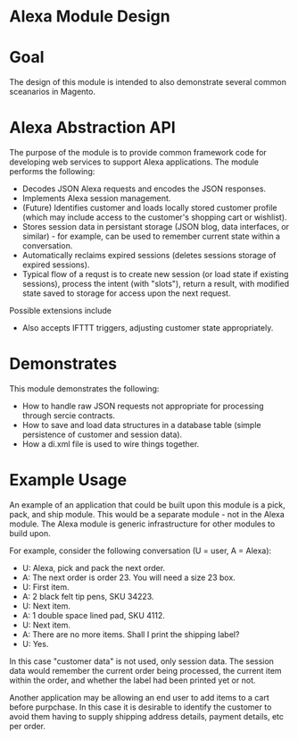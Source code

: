 Alexa Module Design
===================

# Goal

The design of this module is intended to also demonstrate several common
sceanarios in Magento.

# Alexa Abstraction API

The purpose of the module is to provide common framework code for
developing web services to support Alexa applications.
The module performs the following:

- Decodes JSON Alexa requests and encodes the JSON responses.
- Implements Alexa session management.
- (Future) Identifies customer and loads locally stored customer profile (which may include access to the customer's shopping cart or wishlist).
- Stores session data in persistant storage (JSON blog, data interfaces, or similar) - for example, can be used to remember current state within a conversation.
- Automatically reclaims expired sessions (deletes sessions storage of expired sessions).
- Typical flow of a requst is to create new session (or load state if existing sessions), process the intent (with "slots"), return a result, with modified state saved to storage for access upon the next request.

Possible extensions include

- Also accepts IFTTT triggers, adjusting customer state appropriately.

# Demonstrates

This module demonstrates the following:

- How to handle raw JSON requests not appropriate for processing through sercie contracts.
- How to save and load data structures in a database table (simple persistence of customer and session data).
- How a di.xml file is used to wire things together.

# Example Usage

An example of an application that could be built upon this module is a
pick, pack, and ship module. This would be a separate module - not in the
Alexa module. The Alexa module is generic infrastructure for other modules
to build upon.

For example, consider the following conversation (U = user, A = Alexa):

- U: Alexa, pick and pack the next order.
- A: The next order is order 23. You will need a size 23 box. 
- U: First item.
- A: 2 black felt tip pens, SKU 34223.
- U: Next item.
- A: 1 double space lined pad, SKU 4112.
- U: Next item.
- A: There are no more items. Shall I print the shipping label?
- U: Yes.

In this case "customer data" is not used, only session data. The session
data would remember the current order being processed, the current item
within the order, and whether the label had been printed yet or not.

Another application may be allowing an end user to add items to a cart
before purpchase. In this case it is desirable to identify the customer
to avoid them having to supply shipping address details, payment details,
etc per order.
